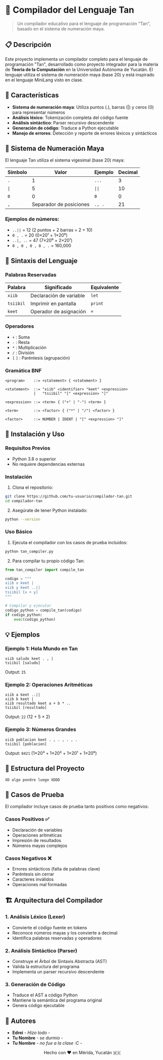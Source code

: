 # 🗿 Compilador del Lenguaje Tan

> Un compilador educativo para el lenguaje de programación "Tan", basado en el sistema de numeración maya.

## 📋 Descripción

Este proyecto implementa un compilador completo para el lenguaje de programación "Tan", desarrollado como proyecto integrador para la materia de **Teoría de la Computación** en la Universidad Autónoma de Yucatán. El lenguaje utiliza el sistema de numeración maya (base 20) y está inspirado en el lenguaje MiniLang visto en clase.

## 🌟 Características

- **Sistema de numeración maya**: Utiliza puntos (.), barras (|) y ceros (0) para representar números
- **Análisis léxico**: Tokenización completa del código fuente
- **Análisis sintáctico**: Parser recursivo descendente
- **Generación de código**: Traduce a Python ejecutable
- **Manejo de errores**: Detección y reporte de errores léxicos y sintácticos

## 🔢 Sistema de Numeración Maya

El lenguaje Tan utiliza el sistema vigesimal (base 20) maya:

| Símbolo | Valor | Ejemplo | Decimal |
|---------|-------|---------|---------|
| `.` | 1 | `...` | 3 |
| `\|` | 5 | `\|\|` | 10 |
| `0` | 0 | `0` | 0 |
| `,` | Separador de posiciones | `., .` | 21 |

### Ejemplos de números:
- `..||` = 12 (2 puntos + 2 barras = 2 + 10)
- `0 , .` = 20 (0×20¹ + 1×20⁰)
- `..|, ..` = 47 (7×20⁰ + 2×20¹)
- `0 , 0 , 0 , 0 , .` = 160,000

## 📖 Sintaxis del Lenguaje

### Palabras Reservadas

| Palabra | Significado | Equivalente |
|---------|-------------|-------------|
| `xiib` | Declaración de variable | `let` |
| `tsiibil` | Imprimir en pantalla | `print` |
| `keet` | Operador de asignación | `=` |

### Operadores

- `+` : Suma
- `-` : Resta
- `*` : Multiplicación
- `/` : División
- `[` `]` : Paréntesis (agrupación)

### Gramática BNF

```bnf
<program>    ::= <statement> { <statement> }

<statement>  ::= "xiib" <identifier> "keet" <expression>
             |   "tsiibil" "[" <expression> "]"

<expression> ::= <term> { ("+" | "-") <term> }

<term>       ::= <factor> { ("*" | "/") <factor> }

<factor>     ::= NUMBER | IDENT | "[" <expression> "]"
```

## 🚀 Instalación y Uso

### Requisitos Previos

- Python 3.8 o superior
- No requiere dependencias externas

### Instalación

1. Clona el repositorio:
```bash
git clone https://github.com/tu-usuario/compilador-tan.git
cd compilador-tan
```

2. Asegúrate de tener Python instalado:
```bash
python --version
```

### Uso Básico

1. Ejecuta el compilador con los casos de prueba incluidos:
```bash
python tan_compiler.py
```

2. Para compilar tu propio código Tan:
```python
from tan_compiler import compile_tan

codigo = """
xiib x keet |
xiib y keet ..||
tsiibil [x + y]
"""

# Compilar y ejecutar
codigo_python = compile_tan(codigo)
if codigo_python:
    exec(codigo_python)
```

## 💡 Ejemplos

### Ejemplo 1: Hola Mundo en Tan
```tan
xiib saludo keet . , |
tsiibil [saludo]
```
Output: `25`

### Ejemplo 2: Operaciones Aritméticas
```tan
xiib a keet ..||
xiib b keet |
xiib resultado keet a + b * ..
tsiibil [resultado]
```
Output: `22` (12 + 5 × 2)

### Ejemplo 3: Números Grandes
```tan
xiib poblacion keet . , . , . , .
tsiibil [poblacion]
```
Output: `8421` (1×20³ + 1×20² + 1×20¹ + 1×20⁰)

## 🔧 Estructura del Proyecto

```
XD algo pondre luego XDDD
```

## 🧪 Casos de Prueba

El compilador incluye casos de prueba tanto positivos como negativos:

### Casos Positivos ✅
- Declaración de variables
- Operaciones aritméticas
- Impresión de resultados
- Números mayas complejos

### Casos Negativos ❌
- Errores sintácticos (falta de palabras clave)
- Paréntesis sin cerrar
- Caracteres inválidos
- Operaciones mal formadas

## 🏗️ Arquitectura del Compilador

### 1. Análisis Léxico (Lexer)
- Convierte el código fuente en tokens
- Reconoce números mayas y los convierte a decimal
- Identifica palabras reservadas y operadores

### 2. Análisis Sintáctico (Parser)
- Construye el Árbol de Sintaxis Abstracta (AST)
- Valida la estructura del programa
- Implementa un parser recursivo descendente

### 3. Generación de Código
- Traduce el AST a código Python
- Mantiene la semántica del programa original
- Genera código ejecutable


## 👥 Autores

- **Edrei** - *Hizo todo* - 
- **Tu Nombre** - *se durmio* - 
- **Tu Nombre** - *no fue a la clase :C* - 

<p align="center">
  Hecho con ❤️ en Mérida, Yucatán 🇲🇽
</p>